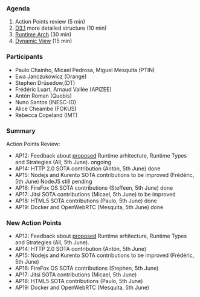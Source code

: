 ### Agenda

1. Action Points review (5 min)
1. [D3.1](../deliverables/D3.1-Hyperty-Runtime-and-Hyperty-Messaging-Node-Specification.md) more detailed structure (10 min)
1. [Runtime Arch](../specs/runtime/runtime-architecture.md) (30 min)
1. [Dynamic View](https://github.com/reTHINK-project/architecture/tree/master/docs/dynamic-view) (15 min)

### Participants

* Paulo Chainho, Micael Pedrosa, Miguel Mesquita  (PTIN)
* Ewa Janczukowicz (Orange)
* Stephen Drüsedow,(DT)
* Frédéric Luart, Arnaud Vallée (APIZEE)
* Antón Roman (Quobis)
* Nuno Santos (INESC-ID)
* Alice Cheambe (FOKUS)
* Rebecca Copeland (IMT)

### Summary

Action Points Review:
* AP12: Feedback about [proposed](https://github.com/reTHINK-project/core-framework/blob/master/docs/specs/runtime.md) Runtime arhitecture, Runtime Types and Strategies (All, 5th June). ongoing
* AP14: HTTP 2.0 SOTA contribution (Antón, 5th June) done
* AP15: Nodejs and Kurento SOTA contributions to be improved (Frédéric, 5th June) NodeJS still pending
* AP16: FireFox OS SOTA contributions (Steffeen, 5th June) done
* AP17: Jitsi SOTA contributions (Micael, 5th June) to be improved
* AP18: HTML5 SOTA contributions (Paulo, 5th June) done
* AP19: Docker and OpenWebRTC (Mesquita, 5th June) done

### New Action Points

* AP12: Feedback about [proposed](https://github.com/reTHINK-project/core-framework/blob/master/docs/specs/runtime.md) Runtime arhitecture, Runtime Types and Strategies (All, 5th June).
* AP14: HTTP 2.0 SOTA contribution (Antón, 5th June)
* AP15: Nodejs and Kurento SOTA contributions to be improved (Frédéric, 5th June)
* AP16: FireFox OS SOTA contributions (Stephen, 5th June)
* AP17: Jitsi SOTA contributions (Micael, 5th June)
* AP18: HTML5 SOTA contributions (Paulo, 5th June)
* AP19: Docker and OpenWebRTC (Mesquita, 5th June)


